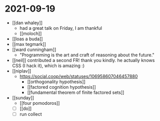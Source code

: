 # 2021-09-19

- [[dan whaley]]
  - had a great talk on Friday, I am thankful
  - [[moloch]]
- [[loas a buda]]
- [[max tegmark]]
- [[ward cunningham]]
  - "Programming is the art and craft of reasoning about the future."
- [[neil]] contributed a second FR! thank you kindly. he actually knows CSS (I hack it), which is amazing :)
- [[niplav]]
  - https://social.coop/web/statuses/106958607046457880
    - [[orthogonality hypothesis]]
    - [[factored cognition hypothesis]]
    - [[fundamental theorem of finite factored sets]]
- [[sunday]]
  - [[four pomodoros]]
  - [ ] [[do]]
  - [ ] run collect